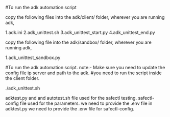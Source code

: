 #To run the adk automation script

copy the following files into the adk/client/ folder, wherever you are running adk,

1.adk.ini
2.adk_unittest.sh
3.adk_unittest_start.py
4.adk_unittest_end.py

copy the following file into the adk/sandbox/ folder, wherever you are running adk,

1.adk_unittest_sandbox.py

#To run the adk automation script.
note:- Make sure you need to update the config file ip server and path to the adk.
#you need to run the script inside the client folder.

./adk_unittest.sh


adktest.py and and autotest.sh file used for the safectl testing.
safectl-config file used for the parameters.
we need to provide the .env file in adktest.py
we need to provide the .env file for safectl-config.
